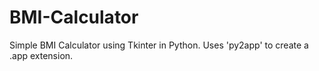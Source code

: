 # BMI-Calculator
Simple BMI Calculator using Tkinter in Python.
Uses 'py2app' to create a .app extension.
